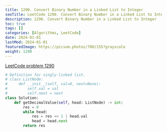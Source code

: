 ```yaml
---
title: 1290. Convert Binary Number in a Linked List to Integer
seoTitle: LeetCode 1290. Convert Binary Number in a Linked List to Integer | Python solution and explanation
description: 1290. Convert Binary Number in a Linked List to Integer
toc: true
tags: []
categories: [Algorithms, LeetCode]
date: 2024-01-01
lastMod: 2024-01-01
featuredImage: https://picsum.photos/700/155?grayscale
weight: 1290
---
```


[LeetCode problem 1290](https://leetcode.com/problems/convert-binary-number-in-a-linked-list-to-integer/)

```python
# Definition for singly-linked list.
# class ListNode:
#     def __init__(self, val=0, next=None):
#         self.val = val
#         self.next = next
class Solution:
    def getDecimalValue(self, head: ListNode) -> int:
        res = 0
        while head:
            res = res << 1 | head.val
            head = head.next
        return res

```
